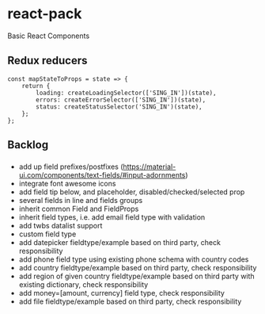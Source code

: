 # react-pack
Basic React Components

## Redux reducers

```
const mapStateToProps = state => {
    return {
        loading: createLoadingSelector(['SING_IN'])(state),
        errors: createErrorSelector(['SING_IN'])(state),
        status: createStatusSelector('SING_IN')(state),
    };
};
```

## Backlog
### <Form> 
- add up field prefixes/postfixes (https://material-ui.com/components/text-fields/#input-adornments)
- integrate font awesome icons
- add field tip below, and placeholder, disabled/checked/selected prop
- several fields in line and fields groups
- inherit common Field and FieldProps
- inherit field types, i.e. add email field type with validation
- add twbs datalist support
- custom field type
- add datepicker fieldtype/example based on third party, check responsibility
- add phone field type using existing phone schema with country codes
- add country fieldtype/example based on third party, check responsibility
- add region of given country fieldtype/example based on third party with existing dictionary, check responsibility
- add money=[amount, currency] field type, check responsibility
- add file fieldtype/example based on third party, check responsibility